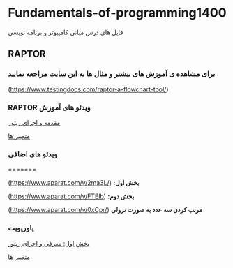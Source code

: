 # Fundamentals-of-programming1400

فایل های درس مبانی کامپیوتر و برنامه نویسی


## RAPTOR

### برای مشاهده ی آموزش های بیشتر و مثال ها به این سایت مراجعه نمایید

(https://www.testingdocs.com/raptor-a-flowchart-tool/)





### RAPTOR ویدئو های آموزش

[مقدمه و اجزای رپتور](video)

[متغییر ها](video)



### ویدئو های اضافی 
=======

  (https://www.aparat.com/v/2ma3L/)    **:بخش اول**
  
  (https://www.aparat.com/v/FTElb)      **:بخش دوم**
  
  (https://www.aparat.com/v/0xCpr/)     **مرتب کردن سه عدد به صورت نزولی**
  
  
  ### پاورپویت
  
  [بخش اول: معرفی و اجزای رپتور](powerpoint)

  [متغییر ها](powerpoint)

